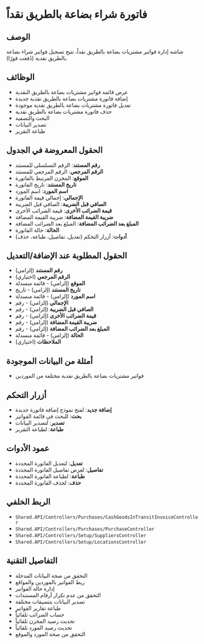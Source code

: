 # فاتورة شراء بضاعة بالطريق نقداً

## الوصف
شاشة إدارة فواتير مشتريات بضاعة بالطريق نقداً، تتيح تسجيل فواتير شراء بضاعة بالطريق نقدية (دُفعت فورًا).

## الوظائف
- عرض قائمة فواتير مشتريات بضاعة بالطريق النقدية
- إضافة فاتورة مشتريات بضاعة بالطريق نقدية جديدة
- تعديل فاتورة مشتريات بضاعة بالطريق نقدية موجودة
- حذف فاتورة مشتريات بضاعة بالطريق نقدية
- البحث والتصفية
- تصدير البيانات
- طباعة التقرير

## الحقول المعروضة في الجدول
- **رقم المستند**: الرقم التسلسلي للمستند
- **الرقم المرجعي**: الرقم المرجعي للمستند
- **الموقع**: المخزن المرتبط بالفاتورة
- **تاريخ المستند**: تاريخ الفاتورة
- **اسم المورد**: اسم المورد
- **الإجمالي**: إجمالي قيمة الفاتورة
- **الصافي قبل الضريبة**: الصافي قبل الضريبة
- **قيمة الضرائب الأخرى**: قيمة الضرائب الأخرى
- **ضريبة القيمة المضافة**: ضريبة القيمة المضافة
- **المبلغ بعد الضرائب المضافة**: المبلغ بعد الضرائب المضافة
- **الحالة**: حالة الفاتورة
- **أدوات**: أزرار التحكم (تعديل، تفاصيل، طباعة، حذف)

## الحقول المطلوبة عند الإضافة/التعديل
- **رقم المستند** (إلزامي)
- **الرقم المرجعي** (اختياري)
- **الموقع** (إلزامي) - قائمة منسدلة
- **تاريخ المستند** (إلزامي) - تاريخ
- **اسم المورد** (إلزامي) - قائمة منسدلة
- **الإجمالي** (إلزامي) - رقم
- **الصافي قبل الضريبة** (إلزامي) - رقم
- **قيمة الضرائب الأخرى** (إلزامي) - رقم
- **ضريبة القيمة المضافة** (إلزامي) - رقم
- **المبلغ بعد الضرائب المضافة** (إلزامي) - رقم
- **الحالة** (إلزامي) - قائمة منسدلة
- **الملاحظات** (اختياري)

## أمثلة من البيانات الموجودة
- فواتير مشتريات بضاعة بالطريق نقدية مختلفة من الموردين

## أزرار التحكم
- **إضافة جديد**: لفتح نموذج إضافة فاتورة جديدة
- **بحث**: للبحث في قائمة الفواتير
- **تصدير**: لتصدير البيانات
- **طباعة**: لطباعة التقرير

## عمود الأدوات
- **تعديل**: لتعديل الفاتورة المحددة
- **تفاصيل**: لعرض تفاصيل الفاتورة المحددة
- **طباعة**: لطباعة الفاتورة المحددة
- **حذف**: لحذف الفاتورة المحددة

## الربط الخلفي
- `Shared.API/Controllers/Purchases/CashGoodsInTransitInvoiceController`
- `Shared.API/Controllers/Purchases/PurchaseController`
- `Shared.API/Controllers/Setup/SuppliersController`
- `Shared.API/Controllers/Setup/LocationsController`

## التفاصيل التقنية
- التحقق من صحة البيانات المدخلة
- ربط الفواتير بالموردين والمواقع
- إدارة حالة الفواتير
- التحقق من عدم تكرار أرقام المستندات
- تصدير البيانات بتنسيقات مختلفة
- طباعة تقارير الفواتير
- حساب الضرائب تلقائياً
- تحديث رصيد المخزن تلقائياً
- تحديث رصيد المورد تلقائياً
- التحقق من صحة المورد والموقع
